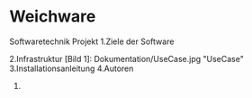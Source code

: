 # Weichware
Softwaretechnik Projekt
1.Ziele der Software

2.Infrastruktur
[Bild 1]: Dokumentation/UseCase.jpg  "UseCase"
3.Installationsanleitung
4.Autoren

1.
